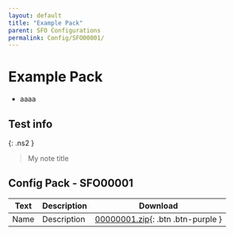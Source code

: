 ```yaml
---
layout: default
title: "Example Pack"
parent: SFO Configurations
permalink: Config/SFO00001/
---
```

# Example Pack

- aaaa
  
## Test info

{: .ns2 }
> My note title

## Config Pack - SFO00001

| Text | Description | Download |
|------|----------|:-------------:|
| Name | Description | [00000001.zip](00000001.zip){: .btn .btn-purple } | 
 


